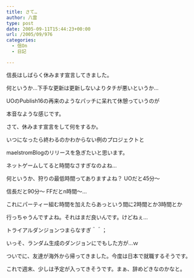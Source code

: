 ```yaml
---
title: さて…
author: 八雲
type: post
date: 2005-09-11T15:44:23+00:00
url: /2005/09/976
categories:
  - 信On
  - 日記

---
```

信長はしばらく休みます宣言してきました。
  
何というか…下手な更新は更新しないよりタチが悪いというか…
  
UOのPublish16の再来のようなパッチに呆れて休憩っていうのが
  
本音なような感じです。

さて、休みます宣言をして何をするか。
  
いつになったら終わるのかわからない例のプロジェクトと
  
maelstromBlogのリリースを急ぎたいと思います。
  
ネットゲームしてると時間なさすぎなのよね…
  
何というか、狩りの最低時間ってありますよね？ UOだと45分～
  
信長だと90分～ FFだとn時間～…
  
これにパーティー組む時間を加えたらあっという間に2時間とか3時間とか
  
行っちゃうんですよね。それはまだ良いんです。けどねぇ…
  
トライアルダンジョンつまらなすぎ＾＾；
  
いっそ、ランダム生成のダンジョンにでもした方が…ｗ

ついでに、友達が海外から帰ってきました。今度は日本で就職するそうです。
  
これで週末、少しは予定が入ってきそうです。まぁ、辞めどきなのかなと。